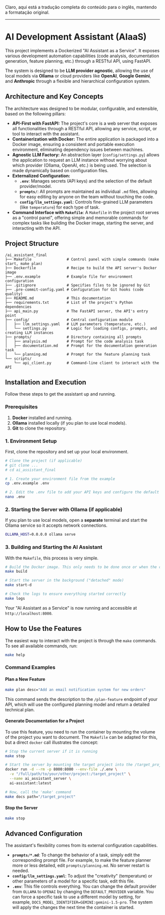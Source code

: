 Claro, aqui está a tradução completa do conteúdo para o inglês, mantendo a formatação original.

-----

# AI Development Assistant (AIaaS)

This project implements a Dockerized "AI Assistant as a Service". It exposes various development automation capabilities (code analysis, documentation generation, feature planning, etc.) through a RESTful API, using FastAPI.

The system is designed to be **LLM provider agnostic**, allowing the use of local models via **Ollama** or cloud providers like **OpenAI**, **Google Gemini**, and **Anthropic** through a flexible and hierarchical configuration system.

## Architecture and Key Concepts

The architecture was designed to be modular, configurable, and extensible, based on the following pillars:

  * **API-First with FastAPI:** The project's core is a web server that exposes all functionalities through a RESTful API, allowing any service, script, or tool to interact with the assistant.
  * **Containerization with Docker:** The entire application is packaged into a Docker image, ensuring a consistent and portable execution environment, eliminating dependency issues between machines.
  * **Agnostic LLM Factory:** An abstraction layer (`config/settings.py`) allows the application to request an LLM instance without worrying about which provider (Ollama, OpenAI, etc.) is being used. The selection is made dynamically based on configuration files.
  * **Externalized Configuration:**
      * **`.env`**: Manages secrets (API keys) and the selection of the default provider/model.
      * **`prompts/`**: All prompts are maintained as individual `.md` files, allowing for easy editing by anyone on the team without touching the code.
      * **`config/llm_settings.yaml`**: Controls fine-grained LLM parameters (like `temperature`) for each type of task.
  * **Command Interface with `Makefile`**: A `Makefile` in the project root serves as a "control panel", offering simple and memorable commands for complex tasks like building the Docker image, starting the server, and interacting with the API.

## Project Structure

```
/ai_assistant_final
├── Makefile                # Control panel with simple commands (make start, make plan)
├── Dockerfile              # Recipe to build the API server's Docker image
├── .env.example            # Example file for environment configuration
├── .gitignore              # Specifies files to be ignored by Git
├── .pre-commit-config.yaml # Configuration for Git hooks (code quality)
├── README.md               # This documentation
├── requirements.txt        # List of the project's Python dependencies
├── api_main.py             # The FastAPI server, the API's entry point
├── config/                 # Central configuration module
│   ├── llm_settings.yaml   # LLM parameters (temperature, etc.)
│   └── settings.py         # Logic for loading configs, prompts, and creating LLM instances
├── prompts/                # Directory containing all prompts
│   ├── analysis.md         # Prompt for the code analysis task
│   ├── documentation.md    # Prompt for the documentation generation task
│   └── planning.md         # Prompt for the feature planning task
└── scripts/
    └── api_client.py       # Command-line client to interact with the API
```

## Installation and Execution

Follow these steps to get the assistant up and running.

### Prerequisites

1.  **Docker** installed and running.
2.  **Ollama** installed locally (if you plan to use local models).
3.  **Git** to clone the repository.

### 1\. Environment Setup

First, clone the repository and set up your local environment.

```bash
# Clone the project (if applicable)
# git clone ...
# cd ai_assistant_final

# 1. Create your environment file from the example
cp .env.example .env

# 2. Edit the .env file to add your API keys and configure the default models
nano .env
```

### 2\. Starting the Server with Ollama (if applicable)

If you plan to use local models, open a **separate** terminal and start the Ollama service so it accepts network connections.

```bash
OLLAMA_HOST=0.0.0.0 ollama serve
```

### 3\. Building and Starting the AI Assistant

With the `Makefile`, this process is very simple.

```bash
# Build the Docker image. This only needs to be done once or when the code changes.
make build

# Start the server in the background ("detached" mode)
make start-d

# Check the logs to ensure everything started correctly
make logs
```

Your "AI Assistant as a Service" is now running and accessible at `http://localhost:8000`.

## How to Use the Features

The easiest way to interact with the project is through the `make` commands. To see all available commands, run:

```bash
make help
```

### Command Examples

#### Plan a New Feature

```bash
make plan desc="Add an email notification system for new orders"
```

This command sends the description to the `/plan-feature` endpoint of your API, which will use the configured planning model and return a detailed technical plan.

#### Generate Documentation for a Project

To use this feature, you need to run the container by mounting the volume of the project you want to document. The `Makefile` can be adapted for this, but a direct `docker` call illustrates the concept:

```bash
# Stop the current server if it is running
make stop

# Start the server by mounting the target project into the /target_project folder
docker run -d --rm -p 8000:8000 --env-file ./.env \
  -v "/full/path/to/your/other/project:/target_project" \
  --name ai_assistant_server \
  ai-assistant:latest

# Now, call the 'make' command
make docs path="/target_project"
```

#### Stop the Server

```bash
make stop
```

## Advanced Configuration

The assistant's flexibility comes from its external configuration capabilities.

  * **`prompts/*.md`**: To change the behavior of a task, simply edit the corresponding prompt file. For example, to make the feature planner more or less detailed, edit `prompts/planning.md`. No server restart is needed.
  * **`config/llm_settings.yaml`**: To adjust the "creativity" (temperature) or other parameters of a model for a specific task, edit this file.
  * **`.env`**: This file controls everything. You can change the default provider from `OLLAMA` to `OPENAI` by changing the `DEFAULT_PROVIDER` variable. You can force a specific task to use a different model by setting, for example, `DOCS_MODEL_IDENTIFIER=GEMINI:gemini-1.5-pro`. The system will apply the changes the next time the container is started.
